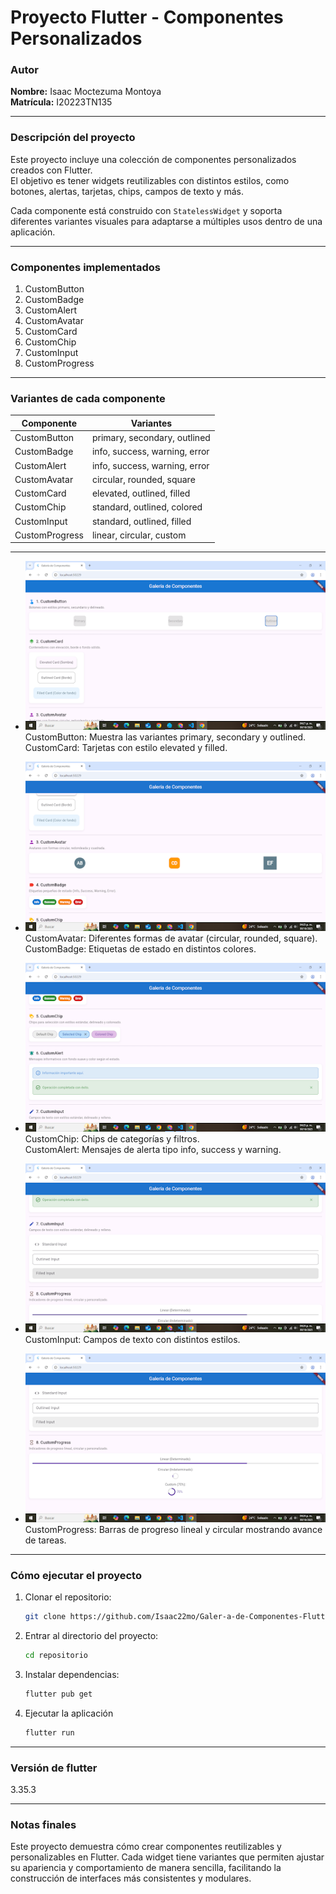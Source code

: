 # Proyecto Flutter - Componentes Personalizados

### Autor

**Nombre:** Isaac Moctezuma Montoya  
**Matrícula:** I20223TN135

---

### Descripción del proyecto

Este proyecto incluye una colección de componentes personalizados creados con Flutter.  
El objetivo es tener widgets reutilizables con distintos estilos, como botones, alertas, tarjetas, chips, campos de texto y más.

Cada componente está construido con `StatelessWidget` y soporta diferentes variantes visuales para adaptarse a múltiples usos dentro de una aplicación.

---

### Componentes implementados

1. CustomButton  
2. CustomBadge  
3. CustomAlert  
4. CustomAvatar  
5. CustomCard  
6. CustomChip  
7. CustomInput  
8. CustomProgress

---

### Variantes de cada componente

| Componente     | Variantes                     |
| -------------- | ----------------------------- |
| CustomButton   | primary, secondary, outlined  |
| CustomBadge    | info, success, warning, error |
| CustomAlert    | info, success, warning, error |
| CustomAvatar   | circular, rounded, square     |
| CustomCard     | elevated, outlined, filled    |
| CustomChip     | standard, outlined, colored   |
| CustomInput    | standard, outlined, filled    |
| CustomProgress | linear, circular, custom      |

---

* ![Screenshot 1](screenshots/screen1.png)  
  CustomButton: Muestra las variantes primary, secondary y outlined.  
  CustomCard: Tarjetas con estilo elevated y filled.

* ![Screenshot 2](screenshots/screen2.png)  
  CustomAvatar: Diferentes formas de avatar (circular, rounded, square).  
  CustomBadge: Etiquetas de estado en distintos colores.

* ![Screenshot 3](screenshots/screen3.png)  
  CustomChip: Chips de categorías y filtros.  
  CustomAlert: Mensajes de alerta tipo info, success y warning.

* ![Screenshot 4](screenshots/screen4.png)  
  CustomInput: Campos de texto con distintos estilos.

* ![Screenshot 5](screenshots/screen5.png)  
  CustomProgress: Barras de progreso lineal y circular mostrando avance de tareas.
---

### Cómo ejecutar el proyecto

1. Clonar el repositorio:

   ```bash
   git clone https://github.com/Isaac22mo/Galer-a-de-Componentes-Flutter.git

2. Entrar al directorio del proyecto:

    ```bash
    cd repositorio

3. Instalar dependencias:

    ```bash
    flutter pub get

4. Ejecutar la aplicación

     ```bash
     flutter run

---

### Versión de flutter 
 3.35.3

---

### Notas finales
Este proyecto demuestra cómo crear componentes reutilizables y personalizables en Flutter.
Cada widget tiene variantes que permiten ajustar su apariencia y comportamiento de manera sencilla, facilitando la construcción de interfaces más consistentes y modulares.